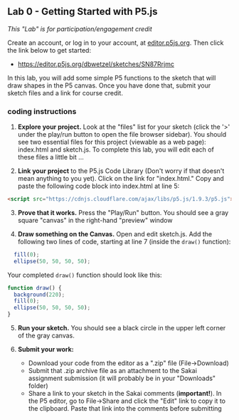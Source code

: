 <link href="../markdown.css" rel="stylesheet"></link> 

## Lab 0 - Getting Started with P5.js

*This "Lab" is for participation/engagement credit*

Create an account, or log in to your account, at [editor.p5js.org](editor.p5js.org). Then click the link below to get started:

* https://editor.p5js.org/dbwetzel/sketches/SN87Rrjmc

In this lab, you will add some simple P5 functions to the sketch that will draw shapes in the P5 canvas. Once you have done that, submit your sketch files and a link for course credit.

### coding instructions

1. **Explore your project.** Look at the "files" list for your sketch (click the '>' under the play/run button to open the file browser sidebar). You should see two essential files for this project (viewable as a web page): index.html and sketch.js. To complete this lab, you will edit each of these files a little bit ...

2. **Link your project** to the P5.js Code Library (Don't worry if that doesn't mean anything to you yet). Click on the link for "index.html." Copy and paste the following code block into index.html at line 5:

``` html
<script src="https://cdnjs.cloudflare.com/ajax/libs/p5.js/1.9.3/p5.js"></script>
```

3. **Prove that it works.** Press the "Play/Run" button. You should see a gray square "canvas" in the right-hand "preview" window

4. **Draw something on the Canvas.** Open and edit sketch.js. Add the following two lines of code, starting at line 7 (inside the `draw()` function):
``` javascript
  fill(0);
  ellipse(50, 50, 50, 50);
```
Your completed `draw()` function should look like this:
``` javascript
function draw() {
  background(220);
  fill(0);
  ellipse(50, 50, 50, 50);
}
```

5. **Run your sketch.** You should see a black circle in the upper left corner of the gray canvas.

6. **Submit your work:**
    * Download your code from the editor as a ".zip" file (File->Download)
    * Submit that .zip archive file as an attachment to the Sakai assignment submission (it will probably be in your "Downloads" folder)
    * Share a link to your sketch in the Sakai comments (**important!**). In the P5 editor, go to File->Share and click the "Edit" link to copy it to the clipboard. Paste that link into the comments before submitting
